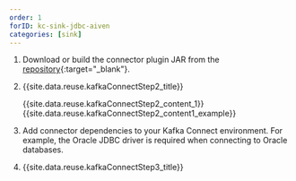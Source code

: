 ```yaml
---
order: 1
forID: kc-sink-jdbc-aiven
categories: [sink]
---
```


1. Download or build the connector plugin JAR from the [repository](https://github.com/Aiven-Open/jdbc-connector-for-apache-kafka){:target="_blank"}.
2. {{site.data.reuse.kafkaConnectStep2_title}}

   {{site.data.reuse.kafkaConnectStep2_content_1}}
   {{site.data.reuse.kafkaConnectStep2_content1_example}}
2. Add connector dependencies to your Kafka Connect environment. For example, the Oracle JDBC driver is required when connecting to Oracle databases.
3. {{site.data.reuse.kafkaConnectStep3_title}}

